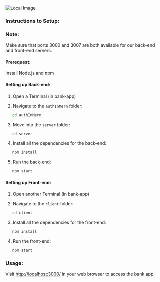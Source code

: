 ![Local Image](/client/src/Components/Assets/loginPageScreenshot.png)

### Instructions to Setup:

### Note:

Make sure that ports 3000 and 3007 are both available for our back-end and front-end servers.

#### Prerequest:

Install Node.js and npm

#### Setting up Back-end:

1. Open a Terminal (in bank-app)

2. Navigate to the `authInMern` folder:

```bash
   cd authInMern
```

3. Move into the `server` folder:

```bash
   cd server
```

4. Install all the dependencies for the back-end:

```bash
   npm install
```

5. Run the back-end:

```bash
   npm start
```

#### Setting up Front-end:

1. Open another Terminal (in bank-app)

2. Navigate to the `client` folder:

```bash
   cd client
```

3. Install all the dependencies for the front-end:

```bash
   npm install
```

4. Run the front-end:

```bash
   npm start
```

### Usage:

Visit [http://localhost:3000/](http://localhost:3000/) in your web browser to access the bank app.
